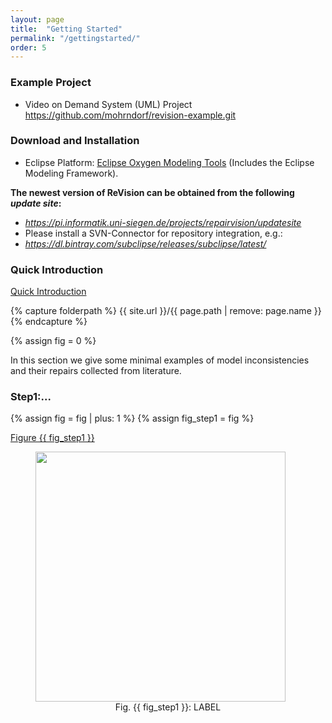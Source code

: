 ```yaml
---
layout: page
title:  "Getting Started"
permalink: "/gettingstarted/"
order: 5
---
```


### Example Project

* Video on Demand System (UML) Project <a href="https://github.com/mohrndorf/revision-example.git" target="new">https://github.com/mohrndorf/revision-example.git</a>

### Download and Installation

* Eclipse Platform: <a href="https://www.eclipse.org/downloads/packages/eclipse-modeling-tools/oxygen1a" target="new">Eclipse Oxygen Modeling Tools</a> (Includes the Eclipse Modeling Framework).

**The newest version of ReVision can be obtained from the following _update site_:**

* _https://pi.informatik.uni-siegen.de/projects/repairvision/updatesite_
* Please install a SVN-Connector for repository integration, e.g.:
* _https://dl.bintray.com/subclipse/releases/subclipse/latest/_

### Quick Introduction

[Quick Introduction](https://repairvision.github.io/_pages/gettingstarted/slider.html)


{% capture folderpath %}
{{ site.url }}/{{ page.path | remove: page.name }}
{% endcapture %}

{% assign fig = 0 %}

In this section we give some minimal examples of model inconsistencies and their repairs collected from literature.

### Step1:...

{% assign fig = fig | plus: 1 %}
{% assign fig_step1 = fig %}

<a href="#fig:{{ fig_step1 }}">Figure {{ fig_step1 }}</a>

<figure class="aligncenter">
	<a href="{{folderpath}}images/01.png" target="_blank">
	<img style="width: 400px" id="fig:{{ fig_step1 }}" src="{{folderpath}}images/01.png""/></a>
	<figcaption style="text-align: center">Fig. {{ fig_step1 }}: LABEL </figcaption>
</figure>

